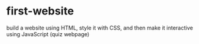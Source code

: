 # first-website

build a website using HTML, style it with CSS, and then make it interactive using JavaScript (quiz webpage)
